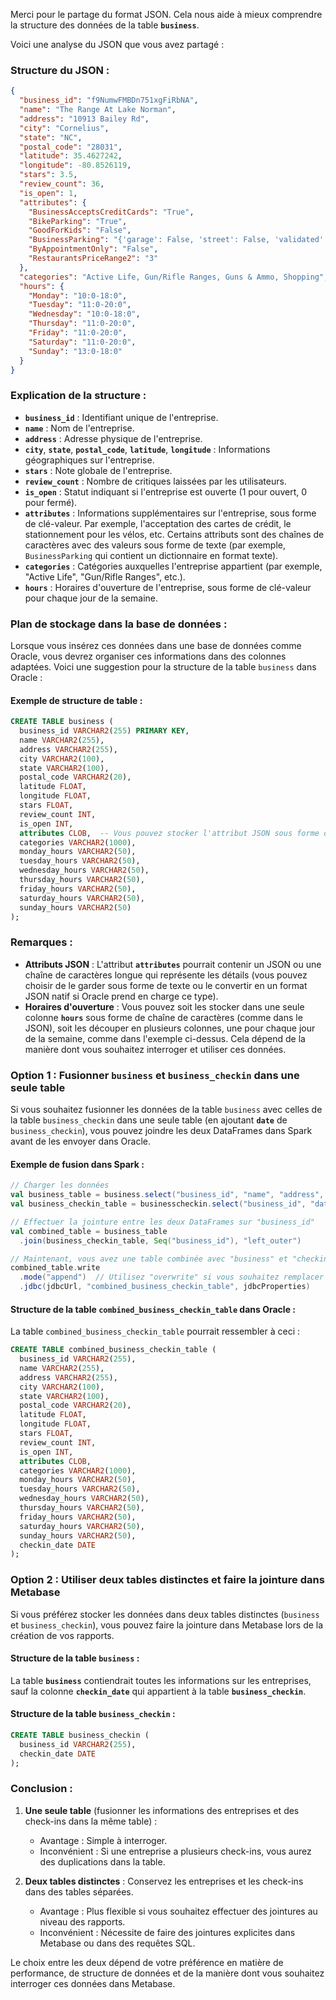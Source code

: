 Merci pour le partage du format JSON. Cela nous aide à mieux comprendre la structure des données de la table **`business`**.

Voici une analyse du JSON que vous avez partagé :

### Structure du JSON :

```json
{
  "business_id": "f9NumwFMBDn751xgFiRbNA",
  "name": "The Range At Lake Norman",
  "address": "10913 Bailey Rd",
  "city": "Cornelius",
  "state": "NC",
  "postal_code": "28031",
  "latitude": 35.4627242,
  "longitude": -80.8526119,
  "stars": 3.5,
  "review_count": 36,
  "is_open": 1,
  "attributes": {
    "BusinessAcceptsCreditCards": "True",
    "BikeParking": "True",
    "GoodForKids": "False",
    "BusinessParking": "{'garage': False, 'street': False, 'validated': False, 'lot': True, 'valet': False}",
    "ByAppointmentOnly": "False",
    "RestaurantsPriceRange2": "3"
  },
  "categories": "Active Life, Gun/Rifle Ranges, Guns & Ammo, Shopping",
  "hours": {
    "Monday": "10:0-18:0",
    "Tuesday": "11:0-20:0",
    "Wednesday": "10:0-18:0",
    "Thursday": "11:0-20:0",
    "Friday": "11:0-20:0",
    "Saturday": "11:0-20:0",
    "Sunday": "13:0-18:0"
  }
}
```

### Explication de la structure :
- **`business_id`** : Identifiant unique de l'entreprise.
- **`name`** : Nom de l'entreprise.
- **`address`** : Adresse physique de l'entreprise.
- **`city`**, **`state`**, **`postal_code`**, **`latitude`**, **`longitude`** : Informations géographiques sur l'entreprise.
- **`stars`** : Note globale de l'entreprise.
- **`review_count`** : Nombre de critiques laissées par les utilisateurs.
- **`is_open`** : Statut indiquant si l'entreprise est ouverte (1 pour ouvert, 0 pour fermé).
- **`attributes`** : Informations supplémentaires sur l'entreprise, sous forme de clé-valeur. Par exemple, l'acceptation des cartes de crédit, le stationnement pour les vélos, etc. Certains attributs sont des chaînes de caractères avec des valeurs sous forme de texte (par exemple, `BusinessParking` qui contient un dictionnaire en format texte).
- **`categories`** : Catégories auxquelles l'entreprise appartient (par exemple, "Active Life", "Gun/Rifle Ranges", etc.).
- **`hours`** : Horaires d'ouverture de l'entreprise, sous forme de clé-valeur pour chaque jour de la semaine.

### Plan de stockage dans la base de données :

Lorsque vous insérez ces données dans une base de données comme Oracle, vous devrez organiser ces informations dans des colonnes adaptées. Voici une suggestion pour la structure de la table `business` dans Oracle :

#### Exemple de structure de table :
```sql
CREATE TABLE business (
  business_id VARCHAR2(255) PRIMARY KEY,
  name VARCHAR2(255),
  address VARCHAR2(255),
  city VARCHAR2(100),
  state VARCHAR2(100),
  postal_code VARCHAR2(20),
  latitude FLOAT,
  longitude FLOAT,
  stars FLOAT,
  review_count INT,
  is_open INT,
  attributes CLOB,  -- Vous pouvez stocker l'attribut JSON sous forme de texte ou d'un format JSON natif si Oracle prend en charge
  categories VARCHAR2(1000),
  monday_hours VARCHAR2(50),
  tuesday_hours VARCHAR2(50),
  wednesday_hours VARCHAR2(50),
  thursday_hours VARCHAR2(50),
  friday_hours VARCHAR2(50),
  saturday_hours VARCHAR2(50),
  sunday_hours VARCHAR2(50)
);
```

### Remarques :
- **Attributs JSON** : L'attribut **`attributes`** pourrait contenir un JSON ou une chaîne de caractères longue qui représente les détails (vous pouvez choisir de le garder sous forme de texte ou le convertir en un format JSON natif si Oracle prend en charge ce type).
- **Horaires d'ouverture** : Vous pouvez soit les stocker dans une seule colonne **`hours`** sous forme de chaîne de caractères (comme dans le JSON), soit les découper en plusieurs colonnes, une pour chaque jour de la semaine, comme dans l'exemple ci-dessus. Cela dépend de la manière dont vous souhaitez interroger et utiliser ces données.

### Option 1 : Fusionner `business` et `business_checkin` dans une seule table

Si vous souhaitez fusionner les données de la table `business` avec celles de la table `business_checkin` dans une seule table (en ajoutant **`date`** de `business_checkin`), vous pouvez joindre les deux DataFrames dans Spark avant de les envoyer dans Oracle.

#### Exemple de fusion dans Spark :

```scala
// Charger les données
val business_table = business.select("business_id", "name", "address", "city", "state", "postal_code", "latitude", "longitude", "stars", "review_count", "is_open", "attributes", "categories", "hours")
val business_checkin_table = businesscheckin.select("business_id", "date")

// Effectuer la jointure entre les deux DataFrames sur "business_id"
val combined_table = business_table
  .join(business_checkin_table, Seq("business_id"), "left_outer")

// Maintenant, vous avez une table combinée avec "business" et "checkin"
combined_table.write
  .mode("append")  // Utilisez "overwrite" si vous souhaitez remplacer les données existantes
  .jdbc(jdbcUrl, "combined_business_checkin_table", jdbcProperties)
```

#### Structure de la table `combined_business_checkin_table` dans Oracle :
La table `combined_business_checkin_table` pourrait ressembler à ceci :

```sql
CREATE TABLE combined_business_checkin_table (
  business_id VARCHAR2(255),
  name VARCHAR2(255),
  address VARCHAR2(255),
  city VARCHAR2(100),
  state VARCHAR2(100),
  postal_code VARCHAR2(20),
  latitude FLOAT,
  longitude FLOAT,
  stars FLOAT,
  review_count INT,
  is_open INT,
  attributes CLOB,
  categories VARCHAR2(1000),
  monday_hours VARCHAR2(50),
  tuesday_hours VARCHAR2(50),
  wednesday_hours VARCHAR2(50),
  thursday_hours VARCHAR2(50),
  friday_hours VARCHAR2(50),
  saturday_hours VARCHAR2(50),
  sunday_hours VARCHAR2(50),
  checkin_date DATE
);
```

### Option 2 : Utiliser deux tables distinctes et faire la jointure dans Metabase

Si vous préférez stocker les données dans deux tables distinctes (`business` et `business_checkin`), vous pouvez faire la jointure dans Metabase lors de la création de vos rapports.

#### Structure de la table `business` :
La table **`business`** contiendrait toutes les informations sur les entreprises, sauf la colonne **`checkin_date`** qui appartient à la table **`business_checkin`**.

#### Structure de la table `business_checkin` :
```sql
CREATE TABLE business_checkin (
  business_id VARCHAR2(255),
  checkin_date DATE
);
```

### Conclusion :
1. **Une seule table** (fusionner les informations des entreprises et des check-ins dans la même table) :
   - Avantage : Simple à interroger.
   - Inconvénient : Si une entreprise a plusieurs check-ins, vous aurez des duplications dans la table.

2. **Deux tables distinctes** : Conservez les entreprises et les check-ins dans des tables séparées.
   - Avantage : Plus flexible si vous souhaitez effectuer des jointures au niveau des rapports.
   - Inconvénient : Nécessite de faire des jointures explicites dans Metabase ou dans des requêtes SQL.

Le choix entre les deux dépend de votre préférence en matière de performance, de structure de données et de la manière dont vous souhaitez interroger ces données dans Metabase.
